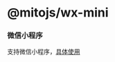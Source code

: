 # @mitojs/wx-mini

### 微信小程序

支持微信小程序，[具体使用](https://github.com/mitojs/mitojs/blob/master/docs/guide.md#%E5%BE%AE%E4%BF%A1%E5%B0%8F%E7%A8%8B%E5%BA%8F)
